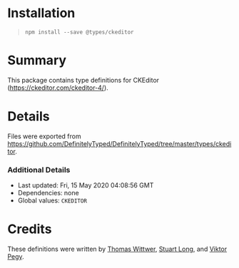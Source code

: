 # Installation
> `npm install --save @types/ckeditor`

# Summary
This package contains type definitions for CKEditor (https://ckeditor.com/ckeditor-4/).

# Details
Files were exported from https://github.com/DefinitelyTyped/DefinitelyTyped/tree/master/types/ckeditor.

### Additional Details
 * Last updated: Fri, 15 May 2020 04:08:56 GMT
 * Dependencies: none
 * Global values: `CKEDITOR`

# Credits
These definitions were written by [Thomas Wittwer](https://github.com/wittwert), [Stuart Long](https://github.com/stuartlong), and [Viktor Pegy](https://github.com/viktorpegy).
